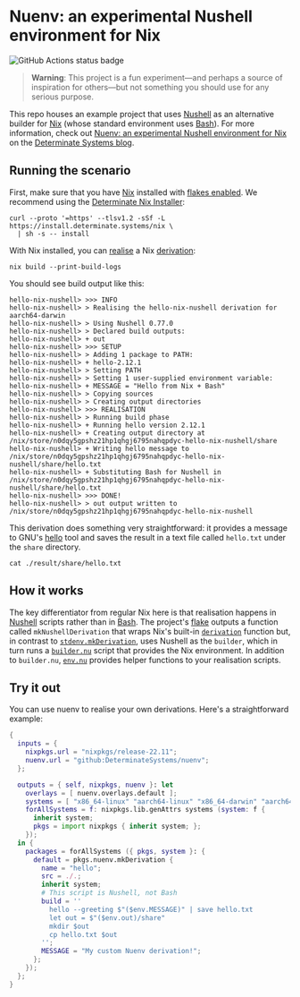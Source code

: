# Nuenv: an experimental Nushell environment for Nix

![GitHub Actions status badge](https://github.com/DeterminateSystems/nuenv/actions/workflows/ci.yml/badge.svg?branch=main)

> **Warning**: This project is a fun experiment&mdash;and perhaps a source of inspiration for
> others&mdash;but not something you should use for any serious purpose.

This repo houses an example project that uses [Nushell] as an alternative builder for [Nix] (whose standard environment uses [Bash]).
For more information, check out [Nuenv: an experimental Nushell environment for Nix][post] on the [Determinate Systems blog][blog].

## Running the scenario

First, make sure that you have [Nix] installed with [flakes enabled][flake]. We recommend using the [Determinate Nix Installer][dni]:

```shell
curl --proto '=https' --tlsv1.2 -sSf -L https://install.determinate.systems/nix \
  | sh -s -- install
```

With Nix installed, you can [realise] a Nix [derivation]:

```shell
nix build --print-build-logs
```

You should see build output like this:

```shell
hello-nix-nushell> >>> INFO
hello-nix-nushell> > Realising the hello-nix-nushell derivation for aarch64-darwin
hello-nix-nushell> > Using Nushell 0.77.0
hello-nix-nushell> > Declared build outputs:
hello-nix-nushell> + out
hello-nix-nushell> >>> SETUP
hello-nix-nushell> > Adding 1 package to PATH:
hello-nix-nushell> + hello-2.12.1
hello-nix-nushell> > Setting PATH
hello-nix-nushell> > Setting 1 user-supplied environment variable:
hello-nix-nushell> + MESSAGE = "Hello from Nix + Bash"
hello-nix-nushell> > Copying sources
hello-nix-nushell> > Creating output directories
hello-nix-nushell> >>> REALISATION
hello-nix-nushell> > Running build phase
hello-nix-nushell> + Running hello version 2.12.1
hello-nix-nushell> + Creating output directory at /nix/store/n0dqy5gpshz21hp1qhgj6795nahqpdyc-hello-nix-nushell/share
hello-nix-nushell> + Writing hello message to /nix/store/n0dqy5gpshz21hp1qhgj6795nahqpdyc-hello-nix-nushell/share/hello.txt
hello-nix-nushell> + Substituting Bash for Nushell in /nix/store/n0dqy5gpshz21hp1qhgj6795nahqpdyc-hello-nix-nushell/share/hello.txt
hello-nix-nushell> >>> DONE!
hello-nix-nushell> > out output written to /nix/store/n0dqy5gpshz21hp1qhgj6795nahqpdyc-hello-nix-nushell
```

This derivation does something very straightforward: it provides a message to GNU's [hello] tool and saves the result in a text file called `hello.txt` under the `share` directory.

```shell
cat ./result/share/hello.txt
```

## How it works

The key differentiator from regular Nix here is that realisation happens in [Nushell] scripts rather than in [Bash]. The project's [flake] outputs a function called `mkNushellDerivation` that wraps Nix's built-in [`derivation`][derivation] function but, in contrast to [`stdenv.mkDerivation`][stdenv], uses Nushell as the `builder`, which in turn runs a [`builder.nu`](./builder.nu) script that provides the Nix environment. In addition to `builder.nu`, [`env.nu`](./env.nu) provides helper functions to your realisation scripts.

## Try it out

You can use nuenv to realise your own derivations. Here's a straightforward example:

```nix
{
  inputs = {
    nixpkgs.url = "nixpkgs/release-22.11";
    nuenv.url = "github:DeterminateSystems/nuenv";
  };

  outputs = { self, nixpkgs, nuenv }: let
    overlays = [ nuenv.overlays.default ];
    systems = [ "x86_64-linux" "aarch64-linux" "x86_64-darwin" "aarch64-darwin" ];
    forAllSystems = f: nixpkgs.lib.genAttrs systems (system: f {
      inherit system;
      pkgs = import nixpkgs { inherit system; };
    });
  in {
    packages = forAllSystems ({ pkgs, system }: {
      default = pkgs.nuenv.mkDerivation {
        name = "hello";
        src = ./.;
        inherit system;
        # This script is Nushell, not Bash
        build = ''
          hello --greeting $"($env.MESSAGE)" | save hello.txt
          let out = $"($env.out)/share"
          mkdir $out
          cp hello.txt $out
        '';
        MESSAGE = "My custom Nuenv derivation!";
      };
    });
  };
}
```

[bash]: https://gnu.org/software/bash
[blog]: https://determinate.systems/posts
[derivation]: https://zero-to-nix.com/concepts/derivations
[dni]: https://github.com/DeterminateSystems/nix-installer
[flake]: https://zero-to-nix.com/concepts/flakes
[hello]: https://gnu.org/software/hello
[nix]: https://nixos.org
[nushell]: https://nushell.sh
[post]: https://determinate.systems/posts/nuenv
[realise]: https://zero-to-nix.com/concepts/realisation
[stdenv]: https://ryantm.github.io/nixpkgs/stdenv/stdenv
